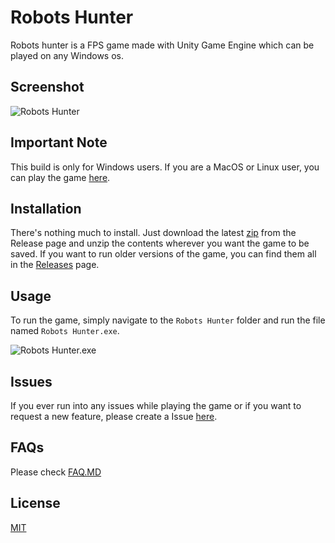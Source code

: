 # Robots Hunter

Robots hunter is a FPS game made with Unity Game Engine which can be played on any Windows os.

## Screenshot

![Robots Hunter](https://i.ibb.co/kJtsjZC/Untitled.png)

## Important Note
This build is only for Windows users. If you are a MacOS or Linux user, you can play the game [here](https://play.unity.com/mg/fps/webgl-l5p).

## Installation

There's nothing much to install. Just download the latest [zip](https://github.com/aarush-paul/robots-hunter/releases/tag/v2.1.0) from the Release page and unzip the contents wherever you want the game to be saved.
If you want to run older versions of the game, you can find them all in the [Releases](https://github.com/aarush-paul/robots-hunter/releases) page.

## Usage

To run the game, simply navigate to the ```Robots Hunter``` folder and run the file named ```Robots Hunter.exe```.

![Robots Hunter.exe](https://i.ibb.co/qDcb4hN/Untitled.png)

## Issues
If you ever run into any issues while playing the game or if you want to request a new feature, please create a Issue [here](https://github.com/aarush-paul/robots-hunter/issues).

## FAQs
Please check [FAQ.MD](https://github.com/aarush-paul/robots-hunter/blob/main/FAQ.MD)

## License
[MIT](https://github.com/aarush-paul/robots-hunter/blob/main/LICENSE)
